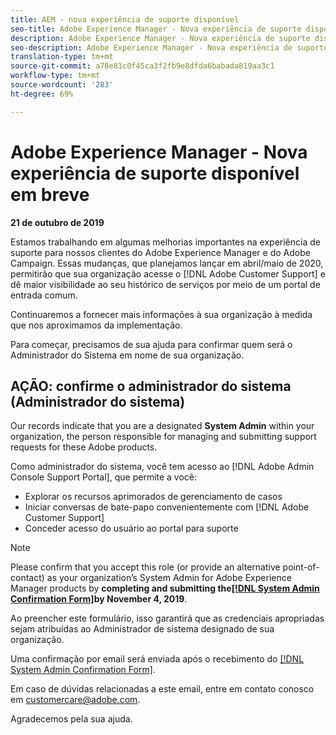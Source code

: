 ```yaml
---
title: AEM - nova experiência de suporte disponível
seo-title: Adobe Experience Manager - Nova experiência de suporte disponível em breve
description: Adobe Experience Manager - Nova experiência de suporte disponível em breve
seo-description: Adobe Experience Manager - Nova experiência de suporte disponível em breve
translation-type: tm+mt
source-git-commit: a78e81c0f45ca3f2fb9e8dfda6babada819aa3c1
workflow-type: tm+mt
source-wordcount: '283'
ht-degree: 69%

---
```



# Adobe Experience Manager - Nova experiência de suporte disponível em breve

**21 de outubro de 2019**

Estamos trabalhando em algumas melhorias importantes na experiência de suporte para nossos clientes do Adobe Experience Manager e do Adobe Campaign. Essas mudanças, que planejamos lançar em abril/maio de 2020, permitirão que sua organização acesse o [!DNL Adobe Customer Support] e dê maior visibilidade ao seu histórico de serviços por meio de um portal de entrada comum.

Continuaremos a fornecer mais informações à sua organização à medida que nos aproximamos da implementação.

Para começar, precisamos de sua ajuda para confirmar quem será o Administrador do Sistema em nome de sua organização.

## AÇÃO: confirme o administrador do sistema (Administrador do sistema)

Our records indicate that you are a designated **System Admin** within your organization, the person responsible for managing and submitting support requests for these Adobe products.

Como administrador do sistema, você tem acesso ao [!DNL Adobe Admin Console Support Portal], que permite a você:

* Explorar os recursos aprimorados de gerenciamento de casos
* Iniciar conversas de bate-papo convenientemente com [!DNL Adobe Customer Support]
* Conceder acesso do usuário ao portal para suporte

>[!NOTE]
>
>Please confirm that you accept this role (or provide an alternative point-of-contact) as your organization’s System Admin for Adobe Experience Manager products by **completing and submitting the[[!DNL System Admin Confirmation Form]](https://adobe.allegiancetech.com/cgi-bin/qwebcorporate.dll?idx=SSSVH6)by November 4, 2019**.
>
>Ao preencher este formulário, isso garantirá que as credenciais apropriadas sejam atribuídas ao Administrador de sistema designado de sua organização.

Uma confirmação por email será enviada após o recebimento do [[!DNL System Admin Confirmation Form]](https://adobe.allegiancetech.com/cgi-bin/qwebcorporate.dll?idx=SSSVH6).

Em caso de dúvidas relacionadas a este email, entre em contato conosco em customercare@adobe.com.

Agradecemos pela sua ajuda.
